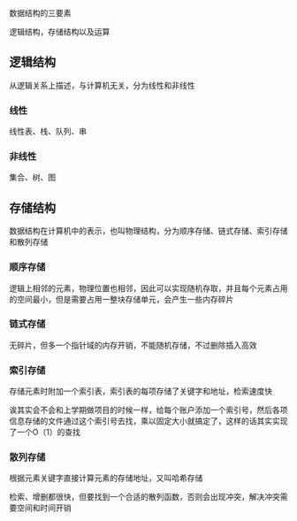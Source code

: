 数据结构的三要素

逻辑结构，存储结构以及运算

## 逻辑结构

从逻辑关系上描述，与计算机无关，分为线性和非线性

### 线性

线性表、栈、队列、串

### 非线性

集合、树、图

## 存储结构

数据结构在计算机中的表示，也叫物理结构，分为顺序存储、链式存储、索引存储和散列存储

### 顺序存储

逻辑上相邻的元素，物理位置也相邻，因此可以实现随机存取，并且每个元素占用的空间最小，但是需要占用一整块存储单元，会产生一些内存碎片

### 链式存储

无碎片，但多一个指针域的内存开销，不能随机存储，不过删除插入高效

### 索引存储

存储元素时附加一个索引表，索引表的每项存储了关键字和地址，检索速度快

诶其实会不会和上学期做项目的时候一样，给每个账户添加一个索引号，然后各项信息存储的文件通过这个索引号去找，乘以固定大小就搞定了，这样的话其实实现了一个O（1）的查找

### 散列存储

根据元素关键字直接计算元素的存储地址，又叫哈希存储

检索、增删都很快，但要找到一个合适的散列函数，否则会出现冲突，解决冲突需要空间和时间开销

